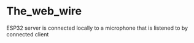 # The_web_wire
ESP32 server is connected locally to a microphone that is listened to by connected client
